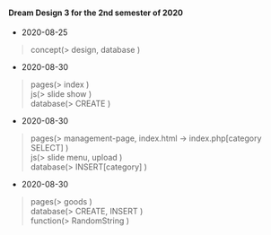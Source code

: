 #### Dream Design 3 for the 2nd semester of 2020 

- 2020-08-25
>concept(> design, database )    

- 2020-08-30
>pages(> index )    
>js(> slide show )    
>database(> CREATE )    

- 2020-08-30
>pages(> management-page, index.html -> index.php[category SELECT] )    
>js(> slide menu, upload )    
>database(> INSERT[category] )    

- 2020-08-30
>pages(> goods )    
>database(> CREATE, INSERT )    
>function(> RandomString )    